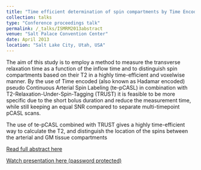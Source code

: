 ```yaml
---
title: "Time efficient determination of spin compartments by Time Encoded Arterial Spin Labeling "
collection: talks
type: "Conference proceedings talk"
permalink: /_talks/ISMRM2013abstract
venue: "Salt Palace Convention Center"
date: April 2013
location: "Salt Lake City, Utah, USA"
---
```


The aim of this study is to employ a method to measure the transverse relaxation time as a function of the inflow time and to distinguish 
spin compartments based on their T2 in a highly time-efficient and voxelwise manner. By the use of Time encoded (also known as Hadamar 
encoded) pseudo Continuous Arterial Spin Labeling (te-pCASL) in combination with T2-Relaxation-Under-Spin-Tagging (TRUST) it is feasible 
to be more specific due to the short bolus duration and reduce the measurement time, while still keeping an equal SNR compared to separate 
multi-timepoint pCASL scans.

The use of te-pCASL combined with TRUST gives a highly time-efficient way to calculate the T2, and distinguish the location of the
spins between the arterial and GM tissue compartments

[Read full abstract here](https://cds.ismrm.org/protected/13MProceedings/files/0105.PDF)

[Watch presentation here (password protected)](https://cds.ismrm.org/protected/13MPresentations/0105/)
